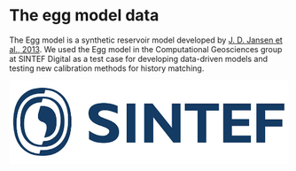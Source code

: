  
# The egg model data
 
 The Egg model  is a synthetic reservoir model developed by [J. D. Jansen et al., 2013](https://rmets.onlinelibrary.wiley.com/doi/pdf/10.1002/gdj3.21). We used the Egg model in the Computational Geosciences group at SINTEF Digital as a test case for developing data-driven models and testing new calibration methods for history matching.


<p align="center">
  <img height="150" src="./sintef_logo.jpg">
</p>
